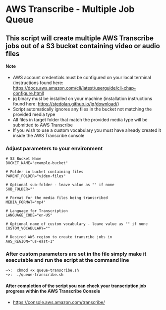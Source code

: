 # AWS Transcribe - Multiple Job Queue

## This script will create multiple AWS Transcribe jobs out of a S3 bucket containing video or audio files

#### Note
- AWS account credentials must be configured on your local terminal  (instructions found here: https://docs.aws.amazon.com/cli/latest/userguide/cli-chap-configure.html)
- jq binary must be installed on your machine (installation instructions found here: https://stedolan.github.io/jq/download/)
- Script automatically ignores any files in the bucket not matching the provided media type
- All files in target folder that match the provided media type will be submitted to AWS Transcribe
- If you wish to use a custom vocabulary you must have already created it inside the AWS Transcribe console

### Adjust parameters to your environment
```
# S3 Bucket Name
BUCKET_NAME="example-bucket"

# Folder in bucket containing files
PARENT_FOLDER="video-files"

# Optional sub-folder - leave value as "" if none
SUB_FOLDER=""

# Format for the media files being transcribed
MEDIA_FORMAT="mp4"

# Language for Transcription
LANGUAGE_CODE="en-US"

# Optional name of custom vocabulary - leave value as "" if none
CUSTOM_VOCABULARY=""

# Desired AWS region to create transribe jobs in
AWS_REGION="us-east-1"
```
### After custom parameters are set in the file simply make it executable and run the script at the command line
```
~>:  chmod +x queue-transcribe.sh
~>:  ./queue-transcribe.sh
```

#### After completion of the script you can check your transcription job progress within the AWS Transcribe Console
- https://console.aws.amazon.com/transcribe/
